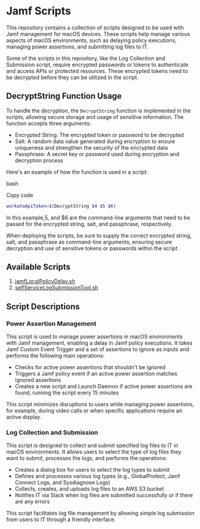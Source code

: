# Jamf Scripts

This repository contains a collection of scripts designed to be used with Jamf management for macOS devices. These scripts help manage various aspects of macOS environments, such as delaying policy executions, managing power assertions, and submitting log files to IT.

Some of the scripts in this repository, like the Log Collection and Submission script, require encrypted passwords or tokens to authenticate and access APIs or protected resources. These encrypted tokens need to be decrypted before they can be utilized in the script.

## DecryptString Function Usage
To handle the decryption, the `DecryptString` function is implemented in the scripts, allowing secure storage and usage of sensitive information. The function accepts three arguments:

- Encrypted String: The encrypted token or password to be decrypted
- Salt: A random data value generated during encryption to ensure uniqueness and strengthen the security of the encrypted data
- Passphrase: A secret key or password used during encryption and decryption process

Here's an example of how the function is used in a script:

bash

Copy code

```bash
workatoApiToken=$(DecryptString $4 $5 $6)
```

In this example,5, and $6 are the command-line arguments that need to be passed for the encrypted string, salt, and passphrase, respectively.

When deploying the scripts, be sure to supply the correct encrypted string, salt, and passphrase as command-line arguments, ensuring secure decryption and use of sensitive tokens or passwords within the script.

## Available Scripts

1. [jamfLocalPolicyDelay.sh](https://github.com/feolaney/Jamf-Scripts/blob/main/jamfLocalPolicyDelay.sh)
2. [selfServiceLogSubmissionTool.sh]()

## Script Descriptions

### Power Assertion Management

This script is used to manage power assertions in macOS environments with Jamf management, enabling a delay in Jamf policy executions. It takes Jamf Custom Event Trigger and a set of assertions to ignore as inputs and performs the following main operations:

- Checks for active power assertions that shouldn't be ignored
- Triggers a Jamf policy event if an active power assertion matches ignored assertions
- Creates a new script and Launch Daemon if active power assertions are found, running the script every 15 minutes

This script minimizes disruptions to users while managing power assertions, for example, during video calls or when specific applications require an active display.

### Log Collection and Submission

This script is designed to collect and submit specified log files to IT in macOS environments. It allows users to select the type of log files they want to submit, processes the logs, and performs the operations:

- Creates a dialog box for users to select the log types to submit
- Defines and processes various log types (e.g., GlobalProtect, Jamf Connect Logs, and Sysdiagnose Logs)
- Collects, creates, and uploads log files to an AWS S3 bucket
- Notifies IT via Slack when log files are submitted successfully or if there are any errors

This script facilitates log file management by allowing simple log submission from users to IT through a friendly interface.
